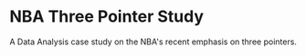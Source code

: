 # NBA Three Pointer Study
A Data Analysis case study on the NBA's recent emphasis on three pointers.
